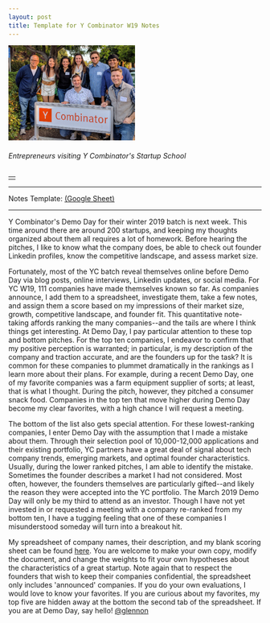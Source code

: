 ```yaml
---
layout: post
title: Template for Y Combinator W19 Notes
---
```


<table>
<td>
<tr>
<img src="/public/posts/YCSuS-Group9.jpg" width="50%">
<h6>Entrepreneurs visiting Y Combinator's Startup School</h6>
</tr>
</td>
</table>

----

Notes Template: <a href="https://docs.google.com/spreadsheets/d/1v9rsdMKlE-5zvhebh8T9dJ2k4wpBUJKj01pbX0OuAAk/edit?usp=sharing">(Google Sheet)</a>

----

Y Combinator's Demo Day for their winter 2019 batch is next week. This time around there are around 200 startups, and keeping my thoughts organized about them all requires a lot of homework. Before hearing the pitches, I like to know what the company does, be able to check out founder Linkedin profiles, know the competitive landscape, and assess market size.

Fortunately, most of the YC batch reveal themselves online before Demo Day via blog posts, online interviews, Linkedin updates, or social media. For YC W19, 111 companies have made themselves known so far. As companies announce, I add them to a spreadsheet, investigate them, take a few notes, and assign them a score based on my impressions of their market size, growth, competitive landscape, and founder fit. This quantitative note-taking affords ranking the many companies--and the tails are where I think things get interesting. At Demo Day, I pay particular attention to these top and bottom pitches. For the top ten companies, I endeavor to confirm that my positive perception is warranted; in particular, is my description of the company and traction accurate, and are the founders up for the task? It is common for these companies to plummet dramatically in the rankings as I learn more about their plans. For example, during a recent Demo Day, one of my favorite companies was a farm equipment supplier of sorts; at least, that is what I thought. During the pitch, however, they pitched a consumer snack food. Companies in the top ten that move higher during Demo Day become my clear favorites, with a high chance I will request a meeting.

The bottom of the list also gets special attention. For these lowest-ranking companies, I enter Demo Day with the assumption that I made a mistake about them. Through their selection pool of 10,000-12,000 applications and their existing portfolio, YC partners have a great deal of signal about tech company trends, emerging markets, and optimal founder characteristics. Usually, during the lower ranked pitches, I am able to identify the mistake. Sometimes the founder describes a market I had not considered. Most often, however, the founders themselves are particularly gifted--and likely the reason they were accepted into the YC portfolio. The March 2019 Demo Day will only be my third to attend as an investor. Though I have not yet invested in or requested a meeting with a company re-ranked from my bottom ten, I have a tugging feeling that one of these companies I misunderstood someday will turn into a breakout hit.

My spreadsheet of company names, their description, and my blank scoring sheet can be found <a href="https://docs.google.com/spreadsheets/d/1v9rsdMKlE-5zvhebh8T9dJ2k4wpBUJKj01pbX0OuAAk/edit?usp=sharing">here</a>. You are welcome to make your own copy, modify the document, and change the weights to fit your own hypotheses about the characteristics of a great startup. Note again that to respect the founders that wish to keep their companies confidential, the spreadsheet only includes 'announced' companies.  If you do your own evaluations, I would love to know your favorites. If you are curious about my favorites, my top five are hidden away at the bottom the second tab of the spreadsheet. If you are at Demo Day, say hello! <a href="https://twitter.com/glennon">@glennon</a>
